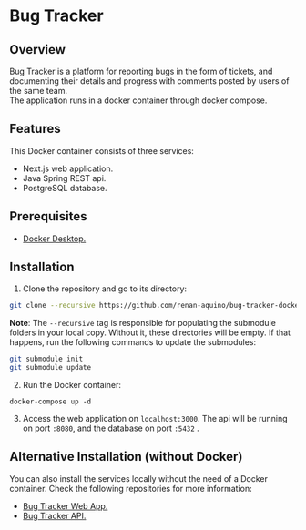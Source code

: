 
# Bug Tracker

## Overview

Bug Tracker is a platform for reporting bugs in the form of tickets, and documenting their details and progress with comments posted by users of the same team.  
The application runs in a docker container through docker compose.

## Features

This Docker container consists of three services:  
- Next.js web application.  
- Java Spring REST api.  
- PostgreSQL database.  

## Prerequisites

- [Docker Desktop.](https://www.docker.com/products/docker-desktop/)

## Installation

1. Clone the repository and go to its directory:
```bash
git clone --recursive https://github.com/renan-aquino/bug-tracker-docker
```

**Note**: The `--recursive` tag is responsible for populating the submodule folders in your local copy.   Without it, these directories will be empty. If that happens, run the following commands to update the   submodules:
```bash
git submodule init
git submodule update
```
2. Run the Docker container:
```shell
docker-compose up -d
```

3. Access the web application on `localhost:3000`. The api will be running on port `:8080`, and the database on port `:5432` .

## Alternative Installation (without Docker)

You can also install the services locally without the need of a Docker container. Check the following repositories for more information:

- [Bug Tracker Web App.](https://github.com/renan-aquino/bug-tracker)
- [Bug Tracker API.](https://github.com/renan-aquino/bug-tracker-api)
